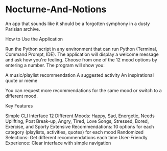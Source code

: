 # Nocturne-And-Notions
An app that sounds like it should be a forgotten symphony in a dusty Parisian archive.


How to Use the Application

Run the Python script in any environment that can run Python (Terminal, Command Prompt, IDE).
The application will display a welcome message and ask how you're feeling.
Choose from one of the 12 mood options by entering a number.
The program will show you:

A music/playlist recommendation
A suggested activity
An inspirational quote or meme


You can request more recommendations for the same mood or switch to a different mood.

Key Features

Simple CLI Interface
12 Different Moods: Happy, Sad, Energetic, Needs Uplifting, Post Break-up, Angry, Tired, Love Songs, Stressed, Bored, Exercise, and Sporty
Extensive Recommendations: 10 options for each category (playlists, activities, quotes) for each mood
Randomized Selections: Get different recommendations each time
User-Friendly Experience: Clear interface with simple navigation